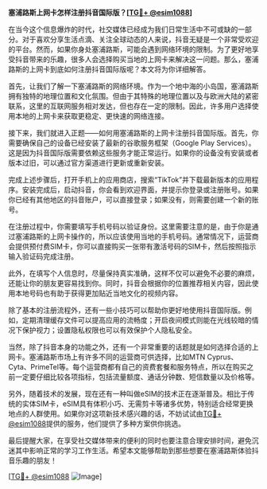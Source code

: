 **塞浦路斯上网卡怎样注册抖音国际版？[[TG💪+ @esim1088](https://t.me/s/esim1088)]**

在当今这个信息爆炸的时代，社交媒体已经成为我们日常生活中不可或缺的一部分。对于喜欢分享生活点滴、关注全球动态的人来说，抖音无疑是一个非常受欢迎的平台。然而，如果你身处塞浦路斯，可能会遇到网络环境的限制。为了更好地享受抖音带来的乐趣，很多人会选择购买当地的上网卡来解决这一问题。那么，塞浦路斯的上网卡到底如何注册抖音国际版呢？本文将为你详细解答。

首先，让我们了解一下塞浦路斯的网络环境。作为一个地中海的小岛国，塞浦路斯拥有独特的地理位置和文化氛围。但由于其特殊的地理位置以及与欧洲大陆的紧密联系，这里的互联网服务相对发达，但也存在一定的限制。因此，许多用户选择使用本地的上网卡来获取更稳定、更快速的网络连接。

接下来，我们就进入正题——如何用塞浦路斯的上网卡注册抖音国际版。首先，你需要确保自己的设备已经安装了最新的谷歌服务框架（Google Play Services）。这是因为抖音国际版需要依赖这些服务才能正常运行。如果你的设备没有安装或者版本过旧，可以通过官方渠道进行更新或重新安装。

完成上述步骤后，打开手机上的应用商店，搜索“TikTok”并下载最新版本的应用程序。安装完成后，启动抖音，你会看到欢迎界面，并提示你登录或注册账号。如果你已经有其他地区的抖音账户，可以直接登录；如果没有，则需要创建一个新的账号。

在注册过程中，你需要填写手机号码以验证身份。这里需要注意的是，由于你是通过塞浦路斯的上网卡操作的，所以应该使用当地的手机号码。通常情况下，运营商会提供预付费SIM卡，你可以直接购买一张带有激活号码的SIM卡，然后按照指示输入验证码完成注册。

此外，在填写个人信息时，尽量保持真实准确，这样不仅可以避免不必要的麻烦，还能让你的朋友更容易找到你。同时，抖音会根据你的位置推荐相关内容，因此使用本地号码也有助于获得更加贴近当地文化的视频内容。

除了基本的注册流程外，还有一些小技巧可以帮助你更好地使用抖音国际版。例如，定期清理缓存文件可以提高应用的流畅度；开启夜间模式则能在光线较暗的情况下保护视力；设置隐私权限也可以有效保护个人隐私安全。

当然，除了抖音本身的功能之外，还有一个非常重要的话题就是如何选择合适的上网卡。塞浦路斯市场上有许多不同的运营商可供选择，比如MTN Cyprus、Cyta、PrimeTel等。每个运营商都有自己的资费套餐和服务特点，所以在购买之前一定要仔细比较各项指标，包括流量额度、通话分钟数、短信数量以及价格等。

另外，随着技术的发展，现在还有一种叫做eSIM的技术正在逐渐普及。相比于传统的实体SIM卡，eSIM具有体积小巧、无需剪卡等诸多优势，特别适合经常更换地点的人群使用。如果你对这项新技术感兴趣的话，不妨试试由[TG💪+ @esim1088](https://t.me/s/esim1088)提供的服务，他们提供了多种方案供你挑选。

最后提醒大家，在享受社交媒体带来的便利的同时也要注意合理安排时间，避免沉迷其中影响正常的学习工作生活。希望本文能够帮助到那些想要在塞浦路斯体验抖音乐趣的朋友！

[[TG💪+ @esim1088](https://t.me/s/esim1088) ![Image](https://i.postimg.cc/4NQfJmqS/Snipaste-2025-05-13-00-14-12.png)]